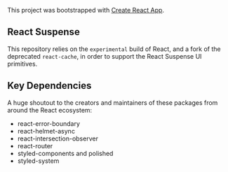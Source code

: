 This project was bootstrapped with [Create React App](https://github.com/facebook/create-react-app).

## React Suspense
This repository relies on the `experimental` build of React, and a fork of the deprecated `react-cache`, in order to support the React Suspense UI primitives.

## Key Dependencies
A huge shoutout to the creators and maintainers of these packages from around the React ecosystem:
- react-error-boundary
- react-helmet-async
- react-intersection-observer
- react-router
- styled-components and polished
- styled-system